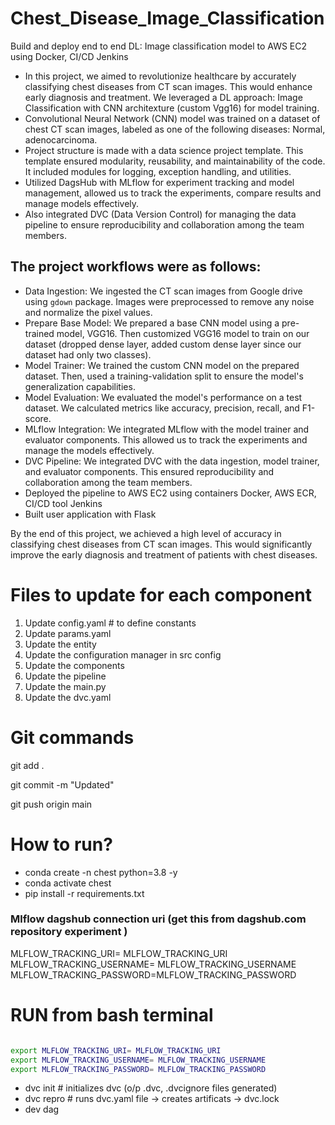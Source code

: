 
# Chest_Disease_Image_Classification
Build and deploy end to end DL: Image classification model to AWS EC2 using Docker, CI/CD Jenkins


- In this project, we aimed to revolutionize healthcare by accurately classifying chest diseases from CT scan images. This would enhance early diagnosis and treatment. We leveraged a DL approach: Image Classification with CNN architexture (custom Vgg16) for model training.
- Convolutional Neural Network (CNN) model was trained on a dataset of chest CT scan images, labeled as one of the following diseases: Normal, adenocarcinoma. 
- Project structure is made with a data science project template. This template ensured modularity, reusability, and maintainability of the code. It included modules for logging, exception handling, and utilities.
- Utilized DagsHub with MLflow for experiment tracking and model management, allowed us to track the experiments, compare results and manage models effectively.
- Also integrated DVC (Data Version Control) for managing the data pipeline to ensure reproducibility and collaboration among the team members.

## The project workflows were as follows:

- Data Ingestion: We ingested the CT scan images from Google drive using `gdown` package. Images were preprocessed to remove any noise and normalize the pixel values.
- Prepare Base Model: We prepared a base CNN model using a pre-trained model, VGG16. Then customized VGG16 model to train on our dataset (dropped dense layer, added custom dense layer since our dataset had only two classes).
- Model Trainer: We trained the custom CNN model on the prepared dataset. Then, used a training-validation split to ensure the model's generalization capabilities.
- Model Evaluation: We evaluated the model's performance on a test dataset. We calculated metrics like accuracy, precision, recall, and F1-score.
- MLflow Integration: We integrated MLflow with the model trainer and evaluator components. This allowed us to track the experiments and manage the models effectively.
- DVC Pipeline: We integrated DVC with the data ingestion, model trainer, and evaluator components. This ensured reproducibility and collaboration among the team members.
- Deployed the pipeline to AWS EC2 using containers Docker, AWS ECR, CI/CD tool Jenkins
- Built user application with Flask

By the end of this project, we achieved a high level of accuracy in classifying chest diseases from CT scan images. This would significantly improve the early diagnosis and treatment of patients with chest diseases.


# Files to update for each component
1. Update config.yaml # to define constants
2. Update params.yaml
3. Update the entity
4. Update the configuration manager in src config
5. Update the components
6. Update the pipeline
7. Update the main.py
8. Update the dvc.yaml


# Git commands
git add .

git commit -m "Updated"

git push origin main

# How to run?
- conda create -n chest python=3.8 -y
- conda activate chest
- pip install -r requirements.txt


### Mlflow dagshub connection uri (get this from dagshub.com repository experiment )
MLFLOW_TRACKING_URI= MLFLOW_TRACKING_URI
MLFLOW_TRACKING_USERNAME= MLFLOW_TRACKING_USERNAME
MLFLOW_TRACKING_PASSWORD=MLFLOW_TRACKING_PASSWORD

# RUN from bash terminal

```bash

export MLFLOW_TRACKING_URI= MLFLOW_TRACKING_URI
export MLFLOW_TRACKING_USERNAME= MLFLOW_TRACKING_USERNAME
export MLFLOW_TRACKING_PASSWORD= MLFLOW_TRACKING_PASSWORD

```
- dvc init # initializes dvc (o/p .dvc, .dvcignore files generated)
- dvc repro # runs dvc.yaml file -> creates artificats -> dvc.lock
- dev dag

```

